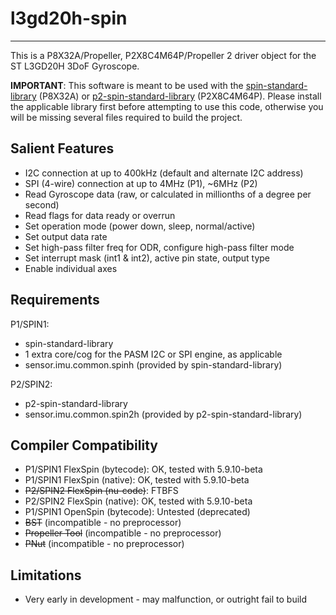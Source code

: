 # l3gd20h-spin 
--------------

This is a P8X32A/Propeller, P2X8C4M64P/Propeller 2 driver object for the ST L3GD20H 3DoF Gyroscope.

**IMPORTANT**: This software is meant to be used with the [spin-standard-library](https://github.com/avsa242/spin-standard-library) (P8X32A) or [p2-spin-standard-library](https://github.com/avsa242/p2-spin-standard-library) (P2X8C4M64P). Please install the applicable library first before attempting to use this code, otherwise you will be missing several files required to build the project.

## Salient Features

* I2C connection at up to 400kHz (default and alternate I2C address)
* SPI (4-wire) connection at up to 4MHz (P1), ~6MHz (P2)
* Read Gyroscope data (raw, or calculated in millionths of a degree per second)
* Read flags for data ready or overrun
* Set operation mode (power down, sleep, normal/active)
* Set output data rate
* Set high-pass filter freq for ODR, configure high-pass filter mode
* Set interrupt mask (int1 & int2), active pin state, output type
* Enable individual axes

## Requirements

P1/SPIN1:
* spin-standard-library
* 1 extra core/cog for the PASM I2C or SPI engine, as applicable
* sensor.imu.common.spinh (provided by spin-standard-library)

P2/SPIN2:
* p2-spin-standard-library
* sensor.imu.common.spin2h (provided by p2-spin-standard-library)

## Compiler Compatibility

* P1/SPIN1 FlexSpin (bytecode): OK, tested with 5.9.10-beta
* P1/SPIN1 FlexSpin (native): OK, tested with 5.9.10-beta
* ~~P2/SPIN2 FlexSpin (nu-code)~~: FTBFS
* P2/SPIN2 FlexSpin (native): OK, tested with 5.9.10-beta
* P1/SPIN1 OpenSpin (bytecode): Untested (deprecated)
* ~~BST~~ (incompatible - no preprocessor)
* ~~Propeller Tool~~ (incompatible - no preprocessor)
* ~~PNut~~ (incompatible - no preprocessor)

## Limitations

* Very early in development - may malfunction, or outright fail to build


